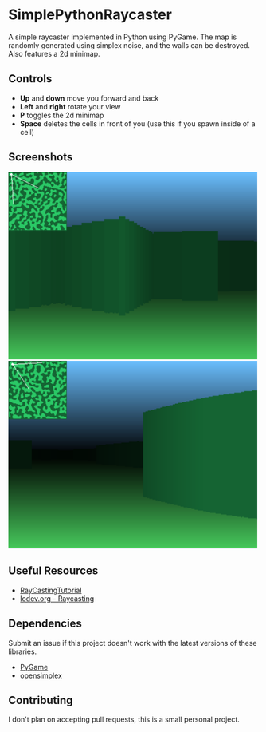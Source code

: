 # SimplePythonRaycaster
A simple raycaster implemented in Python using PyGame. The map is randomly generated using simplex noise, and the walls can be destroyed. Also features a 2d minimap.

## Controls
* __Up__ and __down__ move you forward and back
* __Left__ and __right__ rotate your view
* __P__ toggles the 2d minimap
* __Space__ deletes the cells in front of you (use this if you spawn inside of a cell)

## Screenshots
<img src="images/raycaster_screenshot1.png" alt="drawing" width="500px"/>
<img src="images/raycaster_screenshot2.png" alt="drawing" width="500px"/>

## Useful Resources
* [RayCastingTutorial](https://github.com/vinibiavatti1/RayCastingTutorial)
* [lodev.org - Raycasting](https://lodev.org/cgtutor/raycasting.html)

## Dependencies
Submit an issue if this project doesn't work with the latest versions of these libraries.
* [PyGame](https://pypi.org/project/pygame/)
* [opensimplex](https://pypi.org/project/opensimplex/)

## Contributing
I don't plan on accepting pull requests, this is a small personal project.
